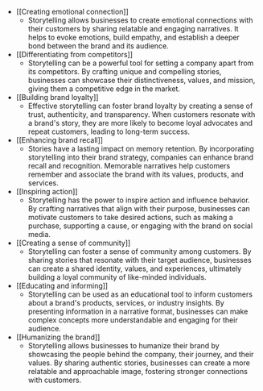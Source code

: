 
- [[Creating emotional connection]]
	- Storytelling allows businesses to create emotional connections with their customers by sharing relatable and engaging narratives. It helps to evoke emotions, build empathy, and establish a deeper bond between the brand and its audience.
- [[Differentiating from competitors]]
	- Storytelling can be a powerful tool for setting a company apart from its competitors. By crafting unique and compelling stories, businesses can showcase their distinctiveness, values, and mission, giving them a competitive edge in the market.
- [[Building brand loyalty]]
	- Effective storytelling can foster brand loyalty by creating a sense of trust, authenticity, and transparency. When customers resonate with a brand's story, they are more likely to become loyal advocates and repeat customers, leading to long-term success.
- [[Enhancing brand recall]]
	- Stories have a lasting impact on memory retention. By incorporating storytelling into their brand strategy, companies can enhance brand recall and recognition. Memorable narratives help customers remember and associate the brand with its values, products, and services.
- [[Inspiring action]]
	- Storytelling has the power to inspire action and influence behavior. By crafting narratives that align with their purpose, businesses can motivate customers to take desired actions, such as making a purchase, supporting a cause, or engaging with the brand on social media.
- [[Creating a sense of community]]
	- Storytelling can foster a sense of community among customers. By sharing stories that resonate with their target audience, businesses can create a shared identity, values, and experiences, ultimately building a loyal community of like-minded individuals.
- [[Educating and informing]]
	- Storytelling can be used as an educational tool to inform customers about a brand's products, services, or industry insights. By presenting information in a narrative format, businesses can make complex concepts more understandable and engaging for their audience.
- [[Humanizing the brand]]
	- Storytelling allows businesses to humanize their brand by showcasing the people behind the company, their journey, and their values. By sharing authentic stories, businesses can create a more relatable and approachable image, fostering stronger connections with customers.



